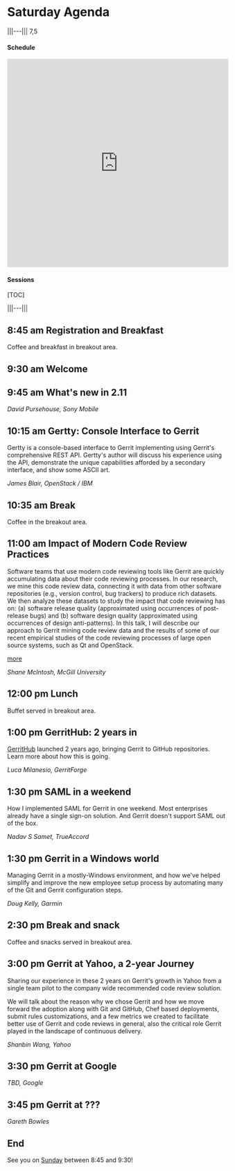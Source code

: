 # Saturday Agenda

|||---||| 7,5

#### Schedule
<iframe
  src="https://docs.google.com/spreadsheets/d/1k3Q_Jx-iSPlHzfeTmrYYuMrebripvkD98vknhhOth50/pubhtml?gid=811932605&widget=true&headers=false"
  width="510px"
  height="480px"
  frameborder="0"></iframe>

#### Sessions
[TOC]

|||---|||

## 8:45 am Registration and Breakfast

Coffee and breakfast in breakout area.

## 9:30 am Welcome
## 9:45 am What's new in 2.11

*David Pursehouse, Sony Mobile*

## 10:15 am Gertty: Console Interface to Gerrit

Gertty is a console-based interface to Gerrit implementing using
Gerrit's comprehensive REST API.  Gertty's author will discuss his
experience using the API, demonstrate the unique capabilities afforded
by a secondary interface, and show some ASCII art.

*James Blair, OpenStack / IBM*

## 10:35 am Break

Coffee in the breakout area.

## 11:00 am Impact of Modern Code Review Practices

Software teams that use modern code reviewing tools like Gerrit are
quickly accumulating data about their code reviewing processes.  In
our research, we mine this code review data, connecting it with data
from other software repositories (e.g., version control, bug trackers)
to produce rich datasets.  We then analyze these datasets to study the
impact that code reviewing has on: (a) software release quality
(approximated using occurrences of post-release bugs) and (b) software
design quality (approximated using occurrences of design
anti-patterns).  In this talk, I will describe our approach to Gerrit
mining code review data and the results of some of our recent
empirical studies of the code reviewing processes of large open source
systems, such as Qt and OpenStack.

[more](http://shanemcintosh.org/tags/code-review.html)

*Shane McIntosh, McGill University*

## 12:00 pm Lunch

Buffet served in breakout area.

## 1:00 pm GerritHub: 2 years in

[GerritHub](http://gerrithub.io/) launched 2 years ago, bringing
Gerrit to GitHub repositories. Learn more about how this is going.

*Luca Milanesio, GerritForge*

## 1:30 pm SAML in a weekend

How I implemented SAML for Gerrit in one weekend.  Most enterprises
already have a single sign-on solution.  And Gerrit doesn't support
SAML out of the box.

*Nadav S Samet, TrueAccord*

## 1:30 pm Gerrit in a Windows world

Managing Gerrit in a mostly-Windows environment, and how we've helped
simplify and improve the new employee setup process by automating many
of the Git and Gerrit configuration steps.

*Doug Kelly, Garmin*

## 2:30 pm Break and snack

Coffee and snacks served in breakout area.

## 3:00 pm Gerrit at Yahoo, a 2-year Journey

Sharing our experience in these 2 years on Gerrit's growth in Yahoo
from a single team pilot to the company wide recommended code review
solution.

We will talk about the reason why we chose Gerrit and how we move
forward the adoption along with Git and GitHub, Chef based
deployments, submit rules customizations, and a few metrics we created
to facilitate better use of Gerrit and code reviews in general, also
the critical role Gerrit played in the landscape of continuous
delivery.

*Shanbin Wang, Yahoo*

## 3:30 pm Gerrit at Google

*TBD, Google*

## 3:45 pm Gerrit at ???

*Gareth Bowles*

## End

See you on [Sunday](/sun.md) between 8:45 and 9:30!
